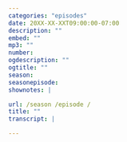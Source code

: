 ```yaml
---
categories: "episodes"
date: 20XX-XX-XXT09:00:00-07:00
description: ""
embed: ""
mp3: ""
number:
ogdescription: ""
ogtitle: ""
season:
seasonepisode:
shownotes: |

url: /season /episode /
title: ""
transcript: |

---
```

